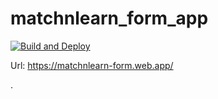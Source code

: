 # matchnlearn_form_app

[![Build and Deploy](https://github.com/mono424/matchnlearn_form_app/actions/workflows/build_and_deploy.yml/badge.svg?branch=main)](https://github.com/mono424/matchnlearn_form_app/actions/workflows/build_and_deploy.yml)

Url: https://matchnlearn-form.web.app/

.
